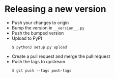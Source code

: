 # Releasing a new version

* Push your changes to origin
* Bump the version in `__version__.py` 
* Push the bumped version
* Upload to PyPI
  ```
  $ python3 setup.py upload
  ```
* Create a pull request and merge the pull request
* Push the tags to upstream
  ```
  $ git push --tags push-tags
  ```
